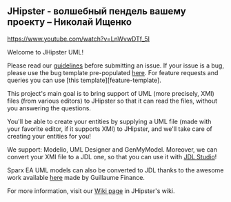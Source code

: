 ## JHipster - волшебный пендель вашему проекту – Николай Ищенко 
https://www.youtube.com/watch?v=LnWvwDTf_5I

Welcome to JHipster UML!

Please read our [guidelines](/CONTRIBUTING.md#submitting-an-issue) before submitting an issue. If your issue is a bug, please use the bug template pre-populated [here](https://github.com/jhipster/jhipster-uml/issues/new). For feature requests and queries you can use [this template][feature-template].

This project's main goal is to bring support of UML (more precisely, XMI) files (from various editors) to JHipster so that it can read the files, without you answering the questions.

You'll be able to create your entities by supplying a UML file (made with your favorite editor, if it supports XMI) to JHipster, and we'll take care of creating your entities for you!

We support: Modelio, UML Designer and GenMyModel.
Moreover, we can convert your XMI file to a JDL one, so that you can use it with [JDL Studio](https://github.com/jhipster/jdl-studio)!

Sparx EA UML models can also be converted to JDL thanks to the awesome work available [here](https://github.com/guillaumefinance/MDG-Sparx-EA-UML-JHipster) made by Guillaume Finance.

For more information, visit our [Wiki page](https://jhipster.github.io/jhipster-uml/) in JHipster's wiki.
